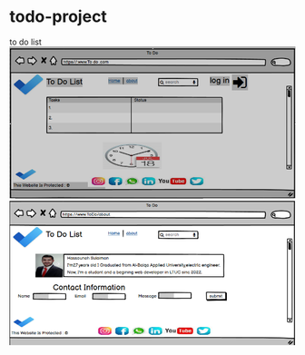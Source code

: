 # todo-project
to do list
![ picture 1 ](./Assets/picture%20proj/wirefram%20p1.png)
![ picture 2]( ./Assets/picture%20proj/wirefram%20p2.png)

